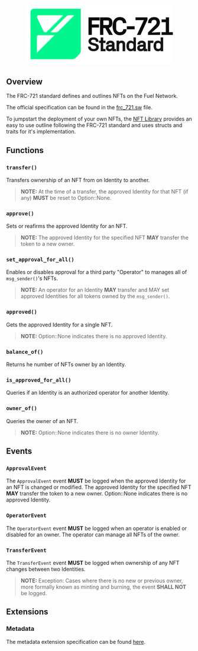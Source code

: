<p align="center">
    <picture>
        <source media="(prefers-color-scheme: dark)" srcset=".docs/frc-721-logo-dark-theme.png">
        <img alt="SwayApps logo" width="400px" src=".docs/frc-721-logo-light-theme.png">
    </picture>
</p>

## Overview

The FRC-721 standard defines and outlines NFTs on the Fuel Network. 

The official specification can be found in the [frc_721.sw](./src/frc_721.sw) file.

To jumpstart the deployment of your own NFTs, the [NFT Library](../../nft/) provides an easy to use outline following the FRC-721 standard and uses structs and traits for it's implementation.

## Functions

### `transfer()`

Transfers ownership of an NFT from on Identity to another.

> **NOTE:** At the time of a transfer, the approved Identity for that NFT (if any) **MUST** be reset to Option::None.

### `approve()`

Sets or reafirms the approved Identity for an NFT.

> **NOTE:** The approved Identity for the specified NFT **MAY** transfer the token to a new owner.

### `set_approval_for_all()`

Enables or disables approval for a third party "Operator" to manages all of `msg_sender()`'s NFTs.

> **NOTE:** An operator for an Identity **MAY** transfer and MAY set approved Identities for all tokens owned by the `msg_sender()`.

### `approved()`

Gets the approved Identity for a single NFT.

> **NOTE:** Option::None indicates there is no approved Identity.

### `balance_of()`

Returns he number of NFTs owner by an Identity.

### `is_approved_for_all()`

Queries if an Identity is an authorized operator for another Identity.

### `owner_of()`

Queries the owner of an NFT.

> **NOTE:** Option::None indicates there is no owner Identity.

## Events

### `ApprovalEvent`

The `ApprovalEvent` event **MUST** be logged when the approved Identity for an NFT is changed or modified.
The approved Identity for the specified NFT **MAY** transfer the token to a new owner.
Option::None indicates there is no approved Identity.

### `OperatorEvent`

The `OperatorEvent` event **MUST** be logged when an operator is enabled or disabled for an owner.
The operator can manage all NFTs of the owner.

### `TransferEvent`

The `TransferEvent` event **MUST** be logged when ownership of any NFT changes between two Identities.

> **NOTE:** Exception: Cases where there is no new or previous owner, more formally known as minting and burning, the event **SHALL NOT** be logged.

## Extensions

### Metadata

The metadata extension specification can be found [here](./src/extensions/frc721_metadata.sw).
